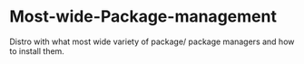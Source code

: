 # Most-wide-Package-management
Distro with what most wide variety of package/ package managers and how to install them.
